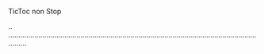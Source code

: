 TicToc non Stop

..
.....................................................................................................................................